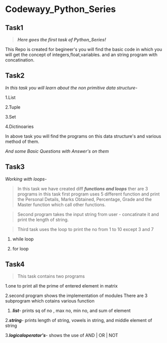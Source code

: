 # Codewayy_Python_Series

## Task1
> **_Here goes the first task of Python_Series!_**

This Repo is created for begineer's you will find the basic code in which you will get the concept of integers,float,variables. and an string program with concatination.

## Task2
_In this task you will learn about the non primitive data structure-_

1.List

2.Tuple

3.Set

4.Dictinoaries

In above task you will find the programs on this data structure's and various method of them.

_And some Basic Questions with Answer's on them_

## Task3
_Working with loops-_
> In this task we have created diff **_functions and loops_**
ther are 3 programs in this task first program uses 5 different function and print the Personal Details, Marks Obtained, Percentage, Grade and the Master function which 
call other functions.
 
>Second program takes the input string from user - concatinate it and print the length of string. 

>Third task uses the loop to print the no from 1 to 10 except 3 and 7

1. while loop

2. for loop

## Task4
> This task contains two programs

1.one to print all the prime of entered element in matrix

2.second program shows the implementation of modules
There are 3 subprogram which cotains various function

1. **_list_**- prints sq of no , max no, min no, and sum of element

2.**_string_**- prints length of string, vowels in string, and middle element of string

3.**_logicaloperator's_**- shows the use of AND | OR | NOT
